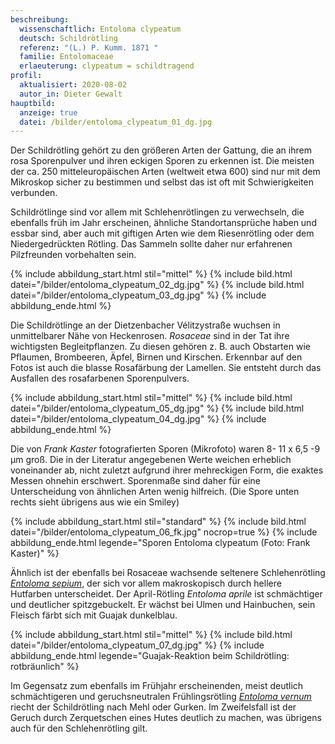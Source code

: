 ```yaml
---
beschreibung:
  wissenschaftlich: Entoloma clypeatum
  deutsch: Schildrötling
  referenz: "(L.) P. Kumm. 1871 "
  familie: Entolomaceae
  erlaeuterung: clypeatum = schildtragend
profil:
  aktualisiert: 2020-08-02
  autor_in: Dieter Gewalt
hauptbild:
  anzeige: true
  datei: /bilder/entoloma_clypeatum_01_dg.jpg
---
```

Der Schildrötling gehört zu den größeren Arten der Gattung, die an ihrem rosa Sporenpulver und ihren eckigen Sporen zu erkennen ist. Die meisten der ca. 250 mitteleuropäischen Arten (weltweit etwa 600) sind nur mit dem Mikroskop sicher zu bestimmen und selbst das ist oft mit Schwierigkeiten verbunden.

Schildrötlinge sind vor allem mit Schlehenrötlingen zu verwechseln, die ebenfalls früh im Jahr erscheinen, ähnliche Standortansprüche haben und essbar sind, aber auch mit giftigen Arten wie dem Riesenrötling oder dem Niedergedrückten Rötling. Das Sammeln sollte daher nur erfahrenen Pilzfreunden vorbehalten sein.

{% include abbildung_start.html stil="mittel" %}
{% include bild.html datei="/bilder/entoloma_clypeatum_02_dg.jpg" %}
{% include bild.html datei="/bilder/entoloma_clypeatum_03_dg.jpg" %}
{% include abbildung_ende.html %}

Die Schildrötlinge an der Dietzenbacher Vélitzystraße wuchsen in unmittelbarer Nähe von Heckenrosen. *Rosaceae* sind in der Tat ihre wichtigsten Begleitpflanzen. Zu diesen gehören z. B. auch Obstarten wie Pflaumen, Brombeeren, Äpfel, Birnen und Kirschen. Erkennbar auf den Fotos ist auch die blasse Rosafärbung der Lamellen. Sie entsteht durch das Ausfallen des rosafarbenen Sporenpulvers.

{% include abbildung_start.html stil="mittel" %}
{% include bild.html datei="/bilder/entoloma_clypeatum_05_dg.jpg" %}
{% include bild.html datei="/bilder/entoloma_clypeatum_04_dg.jpg" %}
{% include abbildung_ende.html %}

Die von *Frank Kaster* fotografierten Sporen (Mikrofoto) waren 8- 11 x 6,5 -9 µm groß. Die in der Literatur angegebenen Werte weichen erheblich voneinander ab, nicht zuletzt aufgrund ihrer mehreckigen Form, die exaktes Messen ohnehin erschwert. Sporenmaße sind daher für eine Unterscheidung von ähnlichen Arten wenig hilfreich. (Die Spore unten rechts sieht übrigens aus wie ein Smiley)

{% include abbildung_start.html stil="standard" %}
{% include bild.html datei="/bilder/entoloma_clypeatum_06_fk.jpg" nocrop=true %}
{% include abbildung_ende.html legende="Sporen Entoloma clypeatum (Foto: Frank Kaster)" %}

Ähnlich ist der ebenfalls bei Rosaceae wachsende seltenere Schlehenrötling *[Entoloma sepium](/pilze/entoloma-sepium-schlehenrötling)*, der sich vor allem makroskopisch durch hellere Hutfarben unterscheidet. Der April-Rötling *Entoloma aprile* ist schmächtiger und deutlicher spitzgebuckelt. Er wächst bei Ulmen und Hainbuchen, sein Fleisch färbt sich mit Guajak dunkelblau.

{% include abbildung_start.html stil="mittel" %}
{% include bild.html datei="/bilder/entoloma_clypeatum_07_dg.jpg" %}
{% include abbildung_ende.html legende="Guajak-Reaktion beim Schildrötling: rotbräunlich" %}

Im Gegensatz zum ebenfalls im Frühjahr erscheinenden, meist deutlich schmächtigeren und geruchsneutralen Frühlingsrötling *[Entoloma vernum](/pilze/entoloma-vernum-frühlings-rötling)* riecht der Schildrötling nach Mehl oder Gurken. Im Zweifelsfall ist der Geruch durch Zerquetschen eines Hutes deutlich zu machen, was übrigens auch für den Schlehenrötling gilt.